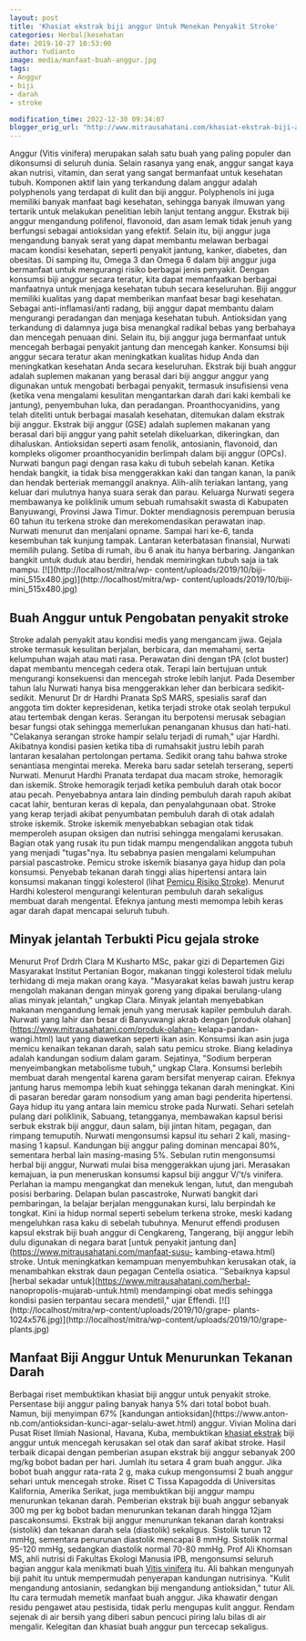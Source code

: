 ```yaml
---
layout: post
title: 'Khasiat ekstrak biji anggur Untuk Menekan Penyakit Stroke'
categories: Herbal|kesehatan
date: 2019-10-27 10:53:00
author: Yudianto
image: media/manfaat-buah-anggur.jpg
tags:
- Anggur
- biji
- darah
- stroke

modification_time: 2022-12-30 09:34:07
blogger_orig_url: "http://www.mitrausahatani.com/khasiat-ekstrak-biji-anggur-untuk.html"
---
```


Anggur (Vitis vinifera) merupakan salah satu buah yang paling populer dan
dikonsumsi di seluruh dunia. Selain rasanya yang enak, anggur sangat kaya akan
nutrisi, vitamin, dan serat yang sangat bermanfaat untuk kesehatan tubuh.
Komponen aktif lain yang terkandung dalam anggur adalah polyphenols yang
terdapat di kulit dan biji anggur. Polyphenols ini juga memiliki banyak
manfaat bagi kesehatan, sehingga banyak ilmuwan yang tertarik untuk melakukan
penelitian lebih lanjut tentang anggur. Ekstrak biji anggur mengandung
polifenol, flavonoid, dan asam lemak tidak jenuh yang berfungsi sebagai
antioksidan yang efektif. Selain itu, biji anggur juga mengandung banyak serat
yang dapat membantu melawan berbagai macam kondisi kesehatan, seperti penyakit
jantung, kanker, diabetes, dan obesitas. Di samping itu, Omega 3 dan Omega 6
dalam biji anggur juga bermanfaat untuk mengurangi risiko berbagai jenis
penyakit. Dengan konsumsi biji anggur secara teratur, kita dapat memanfaatkan
berbagai manfaatnya untuk menjaga kesehatan tubuh secara keseluruhan. Biji
anggur memiliki kualitas yang dapat memberikan manfaat besar bagi kesehatan.
Sebagai anti-inflamasi/anti radang, biji anggur dapat membantu dalam
mengurangi peradangan dan menjaga kesehatan tubuh. Antioksidan yang terkandung
di dalamnya juga bisa menangkal radikal bebas yang berbahaya dan mencegah
penuaan dini. Selain itu, biji anggur juga bermanfaat untuk mencegah berbagai
penyakit jantung dan mencegah kanker. Konsumsi biji anggur secara teratur akan
meningkatkan kualitas hidup Anda dan meningkatkan kesehatan Anda secara
keseluruhan. Ekstrak biji buah anggur adalah suplemen makanan yang berasal
dari biji anggur anggur yang digunakan untuk mengobati berbagai penyakit,
termasuk insufisiensi vena (ketika vena mengalami kesulitan mengantarkan darah
dari kaki kembali ke jantung), penyembuhan luka, dan peradangan.
Proanthocyanidins, yang telah diteliti untuk berbagai masalah kesehatan,
ditemukan dalam ekstrak biji anggur. Ekstrak biji anggur (GSE) adalah suplemen
makanan yang berasal dari biji anggur yang pahit setelah dikeluarkan,
dikeringkan, dan dihaluskan. Antioksidan seperti asam fenolik, antosianin,
flavonoid, dan kompleks oligomer proanthocyanidin berlimpah dalam biji anggur
(OPCs). Nurwati bangun pagi dengan rasa kaku di tubuh sebelah kanan. Ketika
hendak bangkit, ia tidak bisa menggerakkan kaki dan tangan kanan, la panik dan
hendak berteriak memanggil anaknya. Alih-alih teriakan lantang, yang keluar
dari mulutnya hanya suara serak dan parau. Keluarga Nurwati segera membawanya
ke poliklinik umum sebuah rumahsakit swasta di Kabupaten Banyuwangi, Provinsi
Jawa Timur. Dokter mendiagnosis perempuan berusia 60 tahun itu terkena stroke
dan merekomendasikan perawatan inap. Nurwati menurut dan menjalani opname.
Sampai hari ke-6, tanda kesembuhan tak kunjung tampak. Lantaran keterbatasan
finansial, Nurwati memilih pulang. Setiba di rumah, ibu 6 anak itu hanya
berbaring. Jangankan bangkit untuk duduk atau berdiri, hendak memiringkan
tubuh saja ia tak mampu. [![](http://localhost/mitra/wp-
content/uploads/2019/10/biji-mini_515x480.jpg)](http://localhost/mitra/wp-
content/uploads/2019/10/biji-mini_515x480.jpg)

## Buah Anggur untuk Pengobatan penyakit stroke

Stroke adalah penyakit atau kondisi medis yang mengancam jiwa. Gejala stroke
termasuk kesulitan berjalan, berbicara, dan memahami, serta kelumpuhan wajah
atau mati rasa. Perawatan dini dengan tPA (clot buster) dapat membantu
mencegah cedera otak. Terapi lain bertujuan untuk mengurangi konsekuensi dan
mencegah stroke lebih lanjut. Pada Desember tahun lalu Nurwati hanya bisa
menggerakkan leher dan berbicara sedikit-sedikit. Menurut Dr dr Hardhi Pranata
SpS MARS, spesialis saraf dan anggota tim dokter kepresidenan, ketika terjadi
stroke otak seolah terpukul atau tertembak dengan keras. Serangan itu
berpotensi merusak sebagian besar fungsi otak sehingga memerlukan penanganan
khusus dan hati-hati. "Celakanya serangan stroke hampir selalu terjadi di
rumah," ujar Hardhi. Akibatnya kondisi pasien ketika tiba di rumahsakit justru
lebih parah lantaran kesalahan pertolongan pertama. Sedikit orang tahu bahwa
stroke senantiasa mengintai mereka. Mereka baru sadar setelah terserang,
seperti Nurwati. Menurut Hardhi Pranata terdapat dua macam stroke, hemoragik
dan iskemik. Stroke hemoragik terjadi ketika pembuluh darah otak bocor atau
pecah. Penyebabnya antara lain dinding pembuluh darah rapuh akibat cacat
lahir, benturan keras di kepala, dan penyalahgunaan obat. Stroke yang kerap
terjadi akibat penyumbatan pembuluh darah di otak adalah stroke iskemik.
Stroke iskemik menyebabkan sebagian otak tidak memperoleh asupan oksigen dan
nutrisi sehingga mengalami kerusakan. Bagian otak yang rusak itu pun tidak
mampu mengendalikan anggota tubuh yang menjadi "tugas"nya. Itu sebabnya pasien
mengalami kelumpuhan parsial pascastroke. Pemicu stroke iskemik biasanya gaya
hidup dan pola konsumsi. Penyebab tekanan darah tinggi alias hipertensi antara
lain konsumsi makanan tinggi kolesterol (lihat [Pemicu Risiko
Stroke](https://www.mitrausahatani.com/jus-mengkudu-perontok-berbagai-macam.html)).
Menurut Hardhi kolesterol mengurangi kelenturan pembuluh darah sekaligus
membuat darah mengental. Efeknya jantung mesti memompa lebih keras agar darah
dapat mencapai seluruh tubuh.

## Minyak jelantah Terbukti Picu gejala stroke

Menurut Prof Drdrh Clara M Kusharto MSc, pakar gizi di Departemen Gizi
Masyarakat Institut Pertanian Bogor, makanan tinggi kolesterol tidak melulu
terhidang di meja makan orang kaya. "Masyarakat kelas bawah justru kerap
mengolah makanan dengan minyak goreng yang dipakai berulang-ulang alias minyak
jelantah," ungkap Clara. Minyak jelantah menyebabkan makanan mengandung lemak
jenuh yang merusak kapiler pembuluh darah. Nurwati yang lahir dan besar di
Banyuwangi akrab dengan [produk olahan](https://www.mitrausahatani.com/produk-olahan-
kelapa-pandan-wangi.html) laut yang diawetkan seperti ikan asin. Konsumsi ikan
asin juga memicu kenaikan tekanan darah, salah satu pemicu stroke. Biang
keladinya adalah kandungan sodium dalam garam. Sejatinya, "Sodium berperan
menyeimbangkan metabolisme tubuh," ungkap Clara. Konsumsi berlebih membuat
darah mengental karena garam bersifat menyerap cairan. Efeknya jantung harus
memompa lebih kuat sehingga tekanan darah meningkat. Kini di pasaran beredar
garam nonsodium yang aman bagi penderita hipertensi. Gaya hidup itu yang
antara lain memicu stroke pada Nurwati. Sehari setelah pulang dari poliklinik,
Sabuang, tetangganya, membawakan kapsul berisi serbuk ekstrak biji anggur,
daun salam, biji jintan hitam, pegagan, dan rimpang temuputih. Nurwati
mengonsumsi kapsul itu sehari 2 kali, masing-masing 1 kapsul. Kandungan biji
anggur paling dominan mencapai 80%, sementara herbal lain masing-masing 5%.
Sebulan rutin mengonsumsi herbal biji anggur, Nurwati mulai bisa menggerakkan
ujung jari. Merasakan kemajuan, ia pun meneruskan konsumsi kapsul biji anggur
V/'t/s vinifera. Perlahan ia mampu mengangkat dan menekuk lengan, lutut, dan
mengubah posisi berbaring. Delapan bulan pascastroke, Nurwati bangkit dari
pembaringan, la belajar berjalan menggunakan kursi, lalu berpindah ke tongkat.
Kini ia hidup normal seperti sebelum terkena stroke, meski kadang mengeluhkan
rasa kaku di sebelah tubuhnya. Menurut effendi produsen kapsul ekstrak biji
buah anggur di Cengkareng, Tangerang, biji anggur lebih dulu digunakan di
negara barat [untuk penyakit jantung dan](https://www.mitrausahatani.com/manfaat-susu-
kambing-etawa.html) stroke. Untuk meningkatkan kemampuan menyembuhkan
kerusakan otak, ia menambahkan ekstrak daun pegagan Centella osiatica.
’’Sebaiknya kapsul [herbal sekadar untuk](https://www.mitrausahatani.com/herbal-
nanopropolis-mujarab-untuk.html) mendampingi obat medis sehingga kondisi
pasien terpantau secara mendetil," ujar Effendi.
[![](http://localhost/mitra/wp-content/uploads/2019/10/grape-
plants-1024x576.jpg)](http://localhost/mitra/wp-content/uploads/2019/10/grape-
plants.jpg)

## Manfaat Biji Anggur Untuk Menurunkan Tekanan Darah

Berbagai riset membuktikan khasiat biji anggur untuk penyakit stroke.
Persentase biji anggur paling banyak hanya 5% dari total bobot buah. Namun,
biji menyimpan 67% [kandungan antioksidan](https://www.anton-
nb.com/antioksidan-kunci-agar-selalu-awet.html) anggur. Vivian Molina dari
Pusat Riset Ilmiah Nasional, Havana, Kuba, membuktikan [khasiat
ekstrak](https://www.mitrausahatani.com/khasiat-ekstrak-kulit-jeruk-sebagai.html) biji
anggur untuk mencegah kerusakan sel otak dan saraf akibat stroke. Hasil
terbaik dicapai dengan pemberian asupan ekstrak biji anggur sebanyak 200 mg/kg
bobot badan per hari. Jumlah itu setara 4 gram buah anggur. Jika bobot buah
anggur rata-rata 2 g, maka cukup mengonsumsi 2 buah anggur sehari untuk
mencegah stroke. Riset C Tissa Kapagodda di Universitas Kalifornia, Amerika
Serikat, juga membuktikan biji anggur mampu menurunkan tekanan darah.
Pemberian ekstrak biji buah anggur sebanyak 300 mg per kg bobot badan
menurunkan tekanan darah hingga 12jam pascakonsumsi. Ekstrak biji anggur
menurunkan tekanan darah kontraksi (sistolik) dan tekanan darah sela
(diastolik) sekaligus. Sistolik turun 12 mmHg, sementara penurunan diastolik
mencapai 8 mmHg. Sistolik normal 95-120 mmHg, sedangkan diastolik normal 70-80
mmHg. Prof Ali Khomsan MS, ahli nutrisi di Fakultas Ekologi Manusia IPB,
mengonsumsi seluruh bagian anggur kala menikmati buah [Vitis
vinifera](http://www.hort.cornell.edu/reisch/grapegenetics/bulletin/wine/winetext5.html)
itu. Ali bahkan mengunyah biji pahit itu untuk mempermudah penyerapan
kandungan nutrisinya. "Kulit mengandung antosianin, sedangkan biji mengandung
antioksidan," tutur Ali. Itu cara termudah memetik manfaat buah anggur. Jika
khawatir dengan residu pengawet atau pestisida, tidak perlu mengupas kulit
anggur. Rendam sejenak di air bersih yang diberi sabun pencuci piring lalu
bilas di air mengalir. Kelegitan dan khasiat buah anggur pun tercecap
sekaligus.


